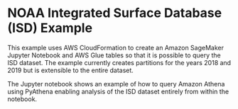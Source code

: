 NOAA Integrated Surface Database (ISD) Example
==============================================


This example uses AWS CloudFormation to create an Amazon SageMaker Jupyter Notebook and AWS Glue tables so that it is possible to query the ISD dataset. The example currently creates partitions for the years 2018 and 2019 but is extensible to the entire dataset.


The Jupyter notebook shows an example of how to query Amazon Athena using PyAthena enabling analysis of the ISD dataset entirely from within the notebook.